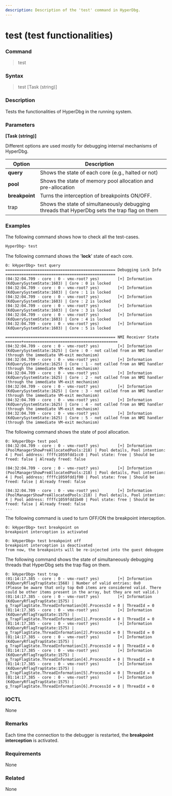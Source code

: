 ```yaml
---
description: Description of the 'test' command in HyperDbg.
---
```


# test (test functionalities)

### Command

> test

### Syntax

> test \[Task (string)]

### Description

Tests the functionalities of HyperDbg in the running system.

### Parameters

**\[Task (string)]**

Different options are used mostly for debugging internal mechanisms of HyperDbg.

<table><thead><tr><th>Option</th><th>Description</th><th data-hidden></th></tr></thead><tbody><tr><td><strong>query</strong></td><td>Shows the state of each core (e.g., halted or not)</td><td></td></tr><tr><td><strong>pool</strong></td><td>Shows the state of memory pool allocation and pre-allocation</td><td></td></tr><tr><td><strong>breakpoint</strong></td><td>Turns the interception of breakpoints ON/OFF.</td><td></td></tr><tr><td>trap</td><td>Shows the state of simultaneously debugging threads that HyperDbg sets the trap flag on them</td><td></td></tr></tbody></table>

### Examples

The following command shows how to check all the test-cases.

```cpp
HyperDbg> test
```

The following command shows the '**lock**' state of each core.

```
0: kHyperDbg> test query
================================================ Debugging Lock Info ================================================
(04:32:04.709 - core : 0 - vmx-root? yes)        [+] Information (KdQuerySystemState:1603) | Core : 0 is locked
(04:32:04.709 - core : 0 - vmx-root? yes)        [+] Information (KdQuerySystemState:1603) | Core : 1 is locked
(04:32:04.709 - core : 0 - vmx-root? yes)        [+] Information (KdQuerySystemState:1603) | Core : 2 is locked
(04:32:04.709 - core : 0 - vmx-root? yes)        [+] Information (KdQuerySystemState:1603) | Core : 3 is locked
(04:32:04.709 - core : 0 - vmx-root? yes)        [+] Information (KdQuerySystemState:1603) | Core : 4 is locked
(04:32:04.709 - core : 0 - vmx-root? yes)        [+] Information (KdQuerySystemState:1603) | Core : 5 is locked

================================================ NMI Receiver State =======+=========================================
(04:32:04.709 - core : 0 - vmx-root? yes)        [+] Information (KdQuerySystemState:1625) | Core : 0 - not called from an NMI handler (through the immediate VM-exit mechanism)
(04:32:04.709 - core : 0 - vmx-root? yes)        [+] Information (KdQuerySystemState:1625) | Core : 1 - not called from an NMI handler (through the immediate VM-exit mechanism)
(04:32:04.709 - core : 0 - vmx-root? yes)        [+] Information (KdQuerySystemState:1625) | Core : 2 - not called from an NMI handler (through the immediate VM-exit mechanism)
(04:32:04.709 - core : 0 - vmx-root? yes)        [+] Information (KdQuerySystemState:1625) | Core : 3 - not called from an NMI handler (through the immediate VM-exit mechanism)
(04:32:04.709 - core : 0 - vmx-root? yes)        [+] Information (KdQuerySystemState:1625) | Core : 4 - not called from an NMI handler (through the immediate VM-exit mechanism)
(04:32:04.709 - core : 0 - vmx-root? yes)        [+] Information (KdQuerySystemState:1625) | Core : 5 - not called from an NMI handler (through the immediate VM-exit mechanism)
```

The following command shows the state of pool allocation.

```
0: kHyperDbg> test pool
(04:32:04.709 - core : 0 - vmx-root? yes)        [+] Information (PoolManagerShowPreAllocatedPools:218) | Pool details, Pool intention: 4 | Pool address: ffffc1059fdd1cc0 | Pool state: free | Should be freed: false | Already freed: false

(04:32:04.709 - core : 0 - vmx-root? yes)        [+] Information (PoolManagerShowPreAllocatedPools:218) | Pool details, Pool intention: 4 | Pool address: ffffc1059fdd1f00 | Pool state: free | Should be freed: false | Already freed: false

(04:32:04.709 - core : 0 - vmx-root? yes)        [+] Information (PoolManagerShowPreAllocatedPools:218) | Pool details, Pool intention: 4 | Pool address: ffffc1059fdd1b40 | Pool state: free | Should be freed: false | Already freed: false
...
```

The following command is used to turn OFF/ON the breakpoint interception.

```
0: kHyperDbg> test breakpoint on
breakpoint interception is activated

0: kHyperDbg> test breakpoint off
breakpoint interception is deactivated
from now, the breakpoints will be re-injected into the guest debuggee
```

The following command shows the state of simultaneously debugging threads that HyperDbg sets the trap flag on them.

```
0: kHyperDbg> test trap
(01:14:17.385 - core : 0 - vmx-root? yes)        [+] Information (KdQueryRflagTrapState:1568) | Number of valid entries: 0x0
(Please be aware that only top 0x0 items are considered valid. There could be other items present in the array, but they are not valid.)
(01:14:17.385 - core : 0 - vmx-root? yes)        [+] Information (KdQueryRflagTrapState:1575) | g_TrapFlagState.ThreadInformation[0].ProcessId = 0 | ThreadId = 0
(01:14:17.385 - core : 0 - vmx-root? yes)        [+] Information (KdQueryRflagTrapState:1575) | g_TrapFlagState.ThreadInformation[1].ProcessId = 0 | ThreadId = 0
(01:14:17.385 - core : 0 - vmx-root? yes)        [+] Information (KdQueryRflagTrapState:1575) | g_TrapFlagState.ThreadInformation[2].ProcessId = 0 | ThreadId = 0
(01:14:17.385 - core : 0 - vmx-root? yes)        [+] Information (KdQueryRflagTrapState:1575) | g_TrapFlagState.ThreadInformation[3].ProcessId = 0 | ThreadId = 0
(01:14:17.385 - core : 0 - vmx-root? yes)        [+] Information (KdQueryRflagTrapState:1575) | g_TrapFlagState.ThreadInformation[4].ProcessId = 0 | ThreadId = 0
(01:14:17.385 - core : 0 - vmx-root? yes)        [+] Information (KdQueryRflagTrapState:1575) | g_TrapFlagState.ThreadInformation[5].ProcessId = 0 | ThreadId = 0
(01:14:17.385 - core : 0 - vmx-root? yes)        [+] Information (KdQueryRflagTrapState:1575) | g_TrapFlagState.ThreadInformation[6].ProcessId = 0 | ThreadId = 0
```

### IOCTL

None

### Remarks

Each time the connection to the debugger is restarted, the **breakpoint interception** is activated.

### Requirements

None

### Related

None
